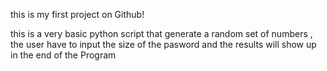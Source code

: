 this is my first project on Github!

this is a very basic python script that generate a random set of numbers , the user have to input the size of the pasword and the results will show up in the end of the Program
